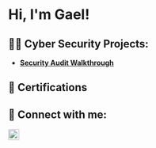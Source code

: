 <h1>Hi, I'm Gael!</h1>

<h2>👨‍💻 Cyber Security Projects:</h2>

- <b>[Security Audit Walkthrough](https://github.com/gaelrivera123/FictionalSecurityAudit/tree/main)</b>

<h2>📝 Certifications </h2>


<h2> 🤳 Connect with me:</h2>

[<img align="left" alt="GaelRivera | LinkedIn" width="22px" src="https://cdn.jsdelivr.net/npm/simple-icons@v3/icons/linkedin.svg" />][linkedin]

[linkedin]: https://www.linkedin.com/in/gael-rivera-3050a92b0/
